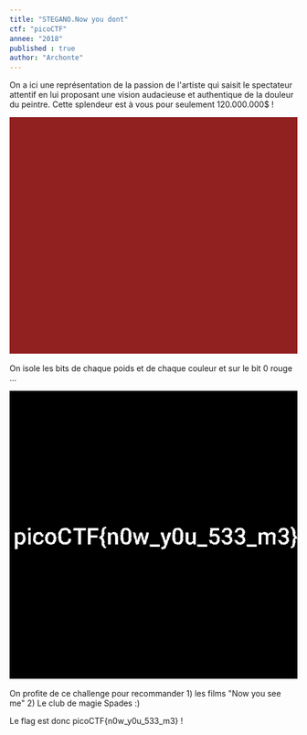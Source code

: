 ```yaml
---
title: "STEGANO.Now you dont"
ctf: "picoCTF"
annee: "2018"
published : true
author: "Archonte"
---
```


On a ici une représentation de la passion de l'artiste qui saisit le spectateur attentif en lui proposant une vision audacieuse et authentique de la douleur du peintre. Cette splendeur est à vous pour seulement 120.000.000$ !

![Quelle aubaine !](/assets/images/nowYouDont.png)

On isole les bits de chaque poids et de chaque couleur et sur le bit 0 rouge ...

![Shazam !](/assets/images/now.png)

On profite de ce challenge pour recommander 1) les films "Now you see me" 2) Le club de magie Spades :)

Le flag est donc picoCTF{n0w_y0u_533_m3} !
